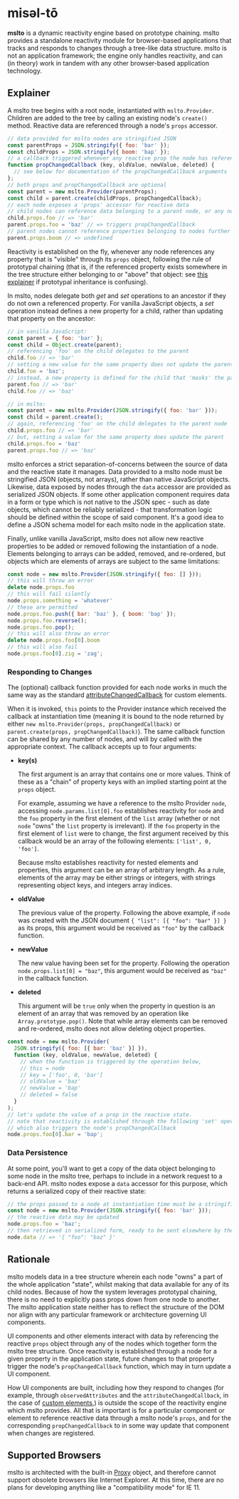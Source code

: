 # misəl-tō
**mslto** is a dynamic reactivity engine based on prototype chaining. mslto provides a standalone reactivity module for browser-based applications that tracks and responds to changes through a tree-like data structure. mslto is not an application framework; the engine only handles reactivity, and can (in theory) work in tandem with any other browser-based application technology.

## Explainer
A mslto tree begins with a root node, instantiated with `mslto.Provider`. Children are added to the tree by calling an existing node's `create()` method. Reactive data are referenced through a node's `props` accessor.

```js
// data provided for mslto nodes are stringified JSON
const parentProps = JSON.stringify({ foo: 'bar' });
const childProps = JSON.stringify({ boom: 'bap' });
// a callback triggered whenever any reactive prop the node has referenced changes
function propChangedCallback (key, oldValue, newValue, deleted) {
  // see below for documentation of the propChangedCallback arguments
};
// both props and propChangedCallback are optional
const parent = new mslto.Provider(parentProps);
const child = parent.create(childProps, propChangedCallback);
// each node exposes a 'props' accessor for reactive data
// child nodes can reference data belonging to a parent node, or any node further "up" the tree
child.props.foo // => 'bar'
parent.props.foo = 'baz' // => triggers propChangedCallback
// parent nodes cannot reference properties belonging to nodes further "down" the tree
parent.props.boom // => undefined
```

Reactivity is established on the fly, whenever any node references any property that is "visible" through its `props` object, following the rule of prototypal chaining (that is, if the referenced property exists somewhere in the tree structure either belonging to or "above" that object: see [this explainer](https://developer.mozilla.org/en-US/docs/Web/JavaScript/Inheritance_and_the_prototype_chain) if prototypal inheritance is confusing).

In mslto, nodes delegate both *get* and *set* operations to an ancestor if they do not own a referenced property. For vanilla JavaScript objects, a *set* operation instead defines a new property for a child, rather than updating that property on the ancestor:

```js
// in vanilla JavaScript:
const parent = { foo: 'bar' };
const child = Object.create(parent);
// referencing 'foo' on the child delegates to the parent
child.foo // => 'bar'
// setting a new value for the same property does not update the parent
child.foo = 'baz';
// instead, a new property is defined for the child that 'masks' the parent property
parent.foo // => 'bar'
child.foo // => 'baz'
```

```js
// in mslto:
const parent = new mslto.Provider(JSON.stringify({ foo: 'bar' }));
const child = parent.create();
// again, referencing 'foo' on the child delegates to the parent node
child.props.foo // => 'bar'
// but, setting a value for the same property does update the parent
child.props.foo = 'baz'
parent.props.foo // => 'baz'
```

mslto enforces a strict separation-of-concerns between the source of data and the reactive state it manages. Data provided to a mslto node must be stringified JSON (objects, not arrays), rather than native JavaScript objects. Likewise, data exposed by nodes through the `data` accessor are provided as serialized JSON objects. If some other application component requires data in a form or type which is not native to the JSON spec - such as date objects, which cannot be reliably serialized - that transformation logic should be defined within the scope of said component. It's a good idea to define a JSON schema model for each mslto node in the application state.

Finally, unlike vanilla JavaScript, mslto does not allow new reactive properties to be added or removed following the instantiation of a node. Elements belonging to arrays can be added, removed, and re-ordered, but objects which are elements of arrays are subject to the same limitations:

```js
const node = new mslto.Provider(JSON.stringify({ foo: [] }));
// this will throw an error
delete node.props.foo
// this will fail silently
node.props.something = 'whatever'
// these are permitted
node.props.foo.push({ bar: 'baz' }, { boom: 'bap' });
node.props.foo.reverse();
node.props.foo.pop();
// this will also throw an error
delete node.props.foo[0].boom
// this will also fail
node.props.foo[0].zig = 'zag';
```

### Responding to Changes
The (optional) callback function provided for each node works in much the same way as the standard [attributeChangedCallback](https://developer.mozilla.org/en-US/docs/Web/Web_Components/Using_custom_elements#using_the_lifecycle_callbacks) for custom elements.

When it is invoked, `this` points to the Provider instance which received the callback at instantiation time (meaning it is bound to the node returned by either `new mslto.Provider(props, propChangedCallback)` or `parent.create(props, propChangedCallback)`). The same callback function can be shared by any number of nodes, and will by called with the appropriate context. The callback accepts up to four arguments:

* **key(s)**

  The first argument is an array that contains one or more values. Think of these as a "chain" of property keys with an implied starting point at the `props` object.

  For example, assuming we have a reference to the mslto Provider `node`, accessing `node.params.list[0].foo` establishes reactivity for `node` and the `foo` property in the first element of the `list` array (whether or not  `node` "owns" the `list` property is irrelevant). If the `foo` property in the first element of `list` were to change, the first argument received by this callback would be an array of the following elements: `['list', 0, 'foo']`.

  Because mslto establishes reactivity for nested elements and properties, this argument can be an array of arbitrary length. As a rule, elements of the array may be either strings or integers, with strings representing object keys, and integers array indices.

* **oldValue**

  The previous value of the property. Following the above example, if `node` was created with the JSON document `{ "list": [{ "foo": "bar" }] }` as its props, this argument would be received as `"foo"` by the callback function.

* **newValue**

  The new value having been set for the property. Following the operation `node.props.list[0] = "baz"`, this argument would be received as `"baz"` in the callback function.

* **deleted**

  This argument will be `true` only when the property in question is an element of an array that was removed by an operation like `Array.prototype.pop()`. Note that while array elements can be removed and re-ordered, mslto does not allow deleting object properties.

```js
const node = new mslto.Provider(
  JSON.stringify({ foo: [{ bar: 'baz' }] }),
  function (key, oldValue, newValue, deleted) {
    // when the function is triggered by the operation below,
    // this = node
    // key = ['foo', 0, 'bar']
    // oldValue = 'baz'
    // newValue = 'bap'
    // deleted = false
  }
);
// let's update the value of a prop in the reactive state.
// note that reactivity is established through the following 'set' operation,
// which also triggers the node's propChangedCallback
node.props.foo[0].bar = 'bap';
```

### Data Persistence
At some point, you'll want to get a copy of the data object belonging to some node in the mslto tree, perhaps to include in a network request to a back-end API. mslto nodes expose a `data` accessor for this purpose, which returns a serialized copy of their reactive state:

```js
// the props passed to a node at instantiation time must be a stringified JSON object
const node = new mslto.Provider(JSON.stringify({ foo: 'bar' }));
// the reactive data may be updated
node.props.foo = 'baz';
// then retrieved in serialized form, ready to be sent elsewhere by the application
node.data // => '{ "foo": "baz" }'
```

## Rationale

mslto models data in a tree structure wherein each node "owns" a part of the whole application "state", whilst making that data available for any of its child nodes. Because of how the system leverages prototypal chaining, there is no need to explicitly pass props down from one node to another. The mslto application state neither has to reflect the structure of the DOM nor align with any particular framework or architecture governing UI components.

UI components and other elements interact with data by referencing the reactive `props` object through any of the nodes which together form the mslto tree structure. Once reactivity is established through a node for a given property in the application state, future changes to that property trigger the node's `propChangedCallback` function, which may in turn update a UI component.

How UI components are built, including how they respond to changes (for example, through `observedAttributes` and the `attributeChangedCallback`, in the case of [custom elements](https://developer.mozilla.org/en-US/docs/Web/Web_Components/Using_custom_elements),) is outside the scope of the reactivity engine which mslto provides. All that is important is for a particular component or element to reference reactive data through a mslto node's `props`, and for the corresponding `propChangedCallback` to in some way update that component when changes are registered.

## Supported Browsers

mslto is architected with the built-in [Proxy](https://developer.mozilla.org/en-US/docs/Web/JavaScript/Reference/Global_Objects/Proxy) object, and therefore cannot support obsolete browsers like Internet Explorer. At this time, there are no plans for developing anything like a "compatibility mode" for IE 11.
